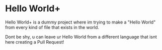 # Hello World+

Hello World+ is a dummy project where im trying to make a "Hello World" from every kind of file that exists in the world. 


Dont be shy, u can leave ur Hello World from a different language that isnt here creating a Pull Request!